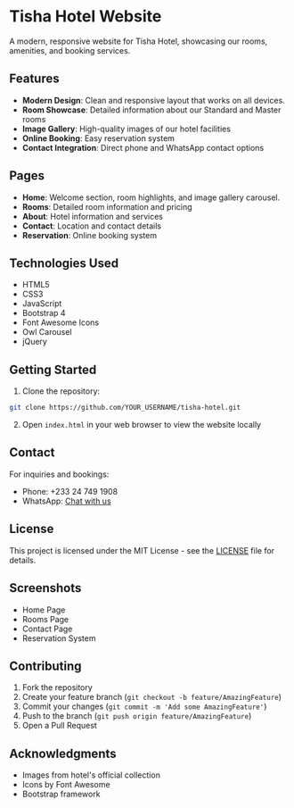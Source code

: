 # Tisha Hotel Website

A modern, responsive website for Tisha Hotel, showcasing our rooms, amenities, and booking services.

## Features

- **Modern Design**: Clean and responsive layout that works on all devices.
- **Room Showcase**: Detailed information about our Standard and Master rooms
- **Image Gallery**: High-quality images of our hotel facilities
- **Online Booking**: Easy reservation system
- **Contact Integration**: Direct phone and WhatsApp contact options

## Pages

- **Home**: Welcome section, room highlights, and image gallery carousel.
- **Rooms**: Detailed room information and pricing
- **About**: Hotel information and services
- **Contact**: Location and contact details
- **Reservation**: Online booking system

## Technologies Used

- HTML5
- CSS3
- JavaScript
- Bootstrap 4
- Font Awesome Icons
- Owl Carousel
- jQuery

## Getting Started

1. Clone the repository:
```bash
git clone https://github.com/YOUR_USERNAME/tisha-hotel.git
```

2. Open `index.html` in your web browser to view the website locally

## Contact

For inquiries and bookings:
- Phone: +233 24 749 1908
- WhatsApp: [Chat with us](https://wa.me/233247491908)

## License

This project is licensed under the MIT License - see the [LICENSE](LICENSE) file for details.

## Screenshots

- Home Page
- Rooms Page
- Contact Page
- Reservation System

## Contributing

1. Fork the repository
2. Create your feature branch (`git checkout -b feature/AmazingFeature`)
3. Commit your changes (`git commit -m 'Add some AmazingFeature'`)
4. Push to the branch (`git push origin feature/AmazingFeature`)
5. Open a Pull Request

## Acknowledgments

- Images from hotel's official collection
- Icons by Font Awesome
- Bootstrap framework
